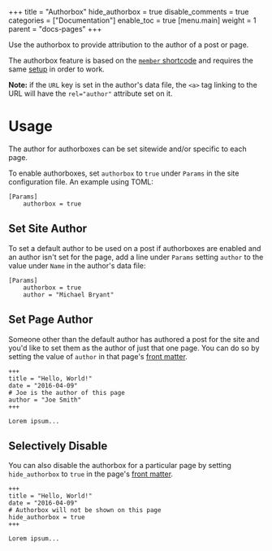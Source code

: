 +++
title = "Authorbox"
hide_authorbox = true
disable_comments = true
categories = ["Documentation"]
enable_toc = true
[menu.main]
  weight = 1
  parent = "docs-pages"
+++

Use the authorbox to provide attribution to the author of a post or page.

The authorbox feature is based on the [`member` shortcode](shortcodes/members) and requires the same [setup](shortcodes/members#setup) in order to work.

**Note:** if the `URL` key is set in the author's data file, the `<a>` tag linking to the URL will have the `rel="author"` attribute set on it.

<!--more-->

# Usage

The author for authorboxes can be set sitewide and/or specific to each page.

To enable authorboxes, set `authorbox` to `true` under `Params` in the site configuration file. An example using TOML:

```
[Params]
    authorbox = true
```

## Set Site Author

To set a default author to be used on a post if authorboxes are enabled and an author isn't set for the page, add a line under `Params` setting `author` to the value under `Name` in the author's data file:


```
[Params]
    authorbox = true
    author = "Michael Bryant"
```

## Set Page Author

Someone other than the default author has authored a post for the site and you'd like to set them as the author of just that one page. You can do so by setting the value of `author` in that page's [front matter](https://gohugo.io/content/front-matter/).

```
+++
title = "Hello, World!"
date = "2016-04-09"
# Joe is the author of this page
author = "Joe Smith"
+++

Lorem ipsum...
```

## Selectively Disable

You can also disable the authorbox for a particular page by setting `hide_authorbox` to `true` in the page's [front matter](https://gohugo.io/content/front-matter/).

```
+++
title = "Hello, World!"
date = "2016-04-09"
# Authorbox will not be shown on this page
hide_authorbox = true
+++

Lorem ipsum...
```
